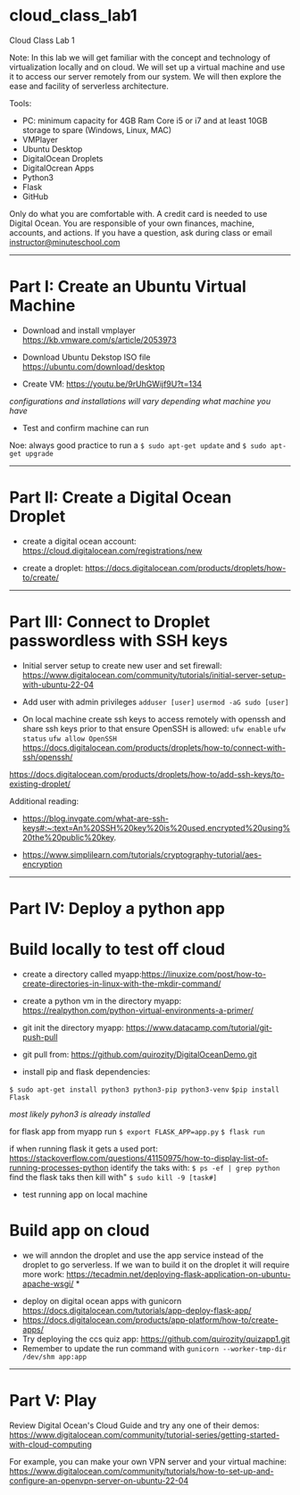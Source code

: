 # cloud_class_lab1

Cloud Class Lab 1

Note: In this lab we will get familiar with the concept and technology of virtualization locally and on cloud. We will set up a virtual machine and use it to access our server remotely from our system. We will then explore the ease and facility of serverless architecture.

Tools:
- PC: minimum capacity for 4GB Ram Core i5 or i7 and at least 10GB storage to spare (Windows, Linux, MAC)
- VMPlayer
- Ubuntu Desktop
- DigitalOcean Droplets
- DigitalOcrean Apps
- Python3
- Flask
- GitHub

Only do what you are comfortable with. A credit card is needed to use Digital Ocean. You are responsible of your own finances, machine, accounts, and actions. If you have a question, ask during class or email instructor@minuteschool.com

****************************************************************************************

# Part I: Create an Ubuntu Virtual Machine

- Download and install vmplayer https://kb.vmware.com/s/article/2053973
- Download Ubuntu Dekstop ISO file https://ubuntu.com/download/desktop

- Create VM: https://youtu.be/9rUhGWijf9U?t=134

*configurations and installations will vary depending what machine you have*

- Test and confirm machine can run

Noe: always good practice to run a
`$ sudo apt-get update`
and 
`$ sudo apt-get upgrade`


****************************************************************************************

# Part II: Create a Digital Ocean Droplet

- create a digital ocean account: https://cloud.digitalocean.com/registrations/new

- create a droplet: https://docs.digitalocean.com/products/droplets/how-to/create/

****************************************************************************************

# Part III: Connect to Droplet passwordless with SSH keys

- Initial server setup to create new user and set firewall: https://www.digitalocean.com/community/tutorials/initial-server-setup-with-ubuntu-22-04

- Add user with admin privileges
  `adduser [user]`
  `usermod -aG sudo [user]`
  
- On local machine create ssh keys to access remotely with openssh and share ssh keys prior to that ensure OpenSSH is allowed:
  `ufw enable`
  `ufw status`
  `ufw allow OpenSSH`
https://docs.digitalocean.com/products/droplets/how-to/connect-with-ssh/openssh/

https://docs.digitalocean.com/products/droplets/how-to/add-ssh-keys/to-existing-droplet/

Additional reading:
- https://blog.invgate.com/what-are-ssh-keys#:~:text=An%20SSH%20key%20is%20used,encrypted%20using%20the%20public%20key.

- https://www.simplilearn.com/tutorials/cryptography-tutorial/aes-encryption

****************************************************************************************

# Part IV: Deploy a python app

# Build locally to test off cloud

- create a directory called myapp:https://linuxize.com/post/how-to-create-directories-in-linux-with-the-mkdir-command/

- create a python vm in the directory myapp: https://realpython.com/python-virtual-environments-a-primer/

- git init the directory myapp: https://www.datacamp.com/tutorial/git-push-pull

- git pull from: https://github.com/quirozity/DigitalOceanDemo.git

- install pip and flask dependencies:

`$ sudo apt-get install python3 python3-pip python3-venv`
`$pip install Flask`

*most likely pyhon3 is already installed* 

for flask app from myapp run
`$ export FLASK_APP=app.py`
`$ flask run`

if when running flask it gets a used port: https://stackoverflow.com/questions/41150975/how-to-display-list-of-running-processes-python
identify the taks with: 
`$ ps -ef | grep python`
find the flask taks then kill with"
`$ sudo kill -9 [task#]` 

- test running app on local machine

# Build app on cloud
 
 * we will anndon the droplet and use the app service instead of the droplet to go serverless. If we wan to build it on the droplet it will require more work: https://tecadmin.net/deploying-flask-application-on-ubuntu-apache-wsgi/ *

- deploy on digital ocean apps with gunicorn https://docs.digitalocean.com/tutorials/app-deploy-flask-app/
- https://docs.digitalocean.com/products/app-platform/how-to/create-apps/
- Try deploying the ccs quiz app: https://github.com/quirozity/quizapp1.git
- Remember to update the run command with `gunicorn --worker-tmp-dir /dev/shm app:app`

****************************************************************************************

# Part V: Play

Review Digital Ocean's Cloud Guide and try any one of their demos: https://www.digitalocean.com/community/tutorial-series/getting-started-with-cloud-computing

For example, you can make your own VPN server and your virtual machine: https://www.digitalocean.com/community/tutorials/how-to-set-up-and-configure-an-openvpn-server-on-ubuntu-22-04
